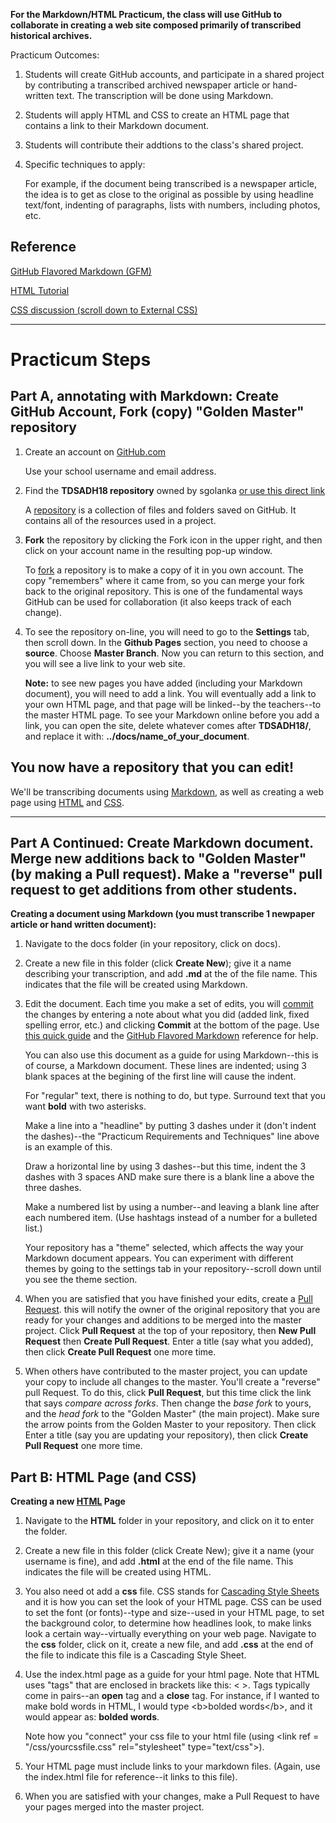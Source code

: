 **For the Markdown/HTML Practicum, the class will use GitHub to collaborate in creating a web site composed primarily of transcribed historical archives.**

Practicum Outcomes:

1. Students will create GitHub accounts, and participate in a shared project by contributing a transcribed archived newspaper article or hand-written text. The transcription will be done using Markdown.

2. Students will apply HTML and CSS to create an HTML page that contains a link to their Markdown document.  

3. Students will contribute their addtions to the class's shared project.

4. Specific techniques to apply:

   For example, if the document being transcribed is a newspaper article, the idea is to get as close to the original as possible by using headline text/font, indenting of paragraphs, lists with numbers, including photos, etc. 


Reference
---

[GitHub Flavored Markdown (GFM)](https://github.github.com/gfm/)

[HTML Tutorial](https://www.w3schools.com/html/html_intro.asp)

[CSS discussion (scroll down to External CSS)](https://www.w3schools.com/html/html_css.asp)


   ---
   
Practicum Steps
===

Part A, annotating with Markdown: Create GitHub Account, Fork (copy) "Golden Master" repository
---

1. Create an account on [GitHub.com](https://github.com/)

   Use your school username and email address.
   
2. Find the **TDSADH18 repository** owned by sgolanka [or use this direct link](https://github.com/sgolanka/TDSADH18)

   A [repository](https://help.github.com/articles/github-glossary/#repository) is a collection of files and folders saved on GitHub. It contains all of the resources used in a project.
   
3. **Fork** the repository by clicking the Fork icon in the upper right, and then click on your account name in the resulting pop-up window.

   To [fork](https://help.github.com/articles/github-glossary/#fork) a repository is to make a copy of it in you own account. The copy "remembers" where it came from, so you can merge your fork back to the original repository. This is one of the fundamental ways GitHub can be used for collaboration (it also keeps track of each change).
   
4. To see the repository on-line, you will need to go to the **Settings** tab, then scroll down.  In the **Github Pages** section, you need to choose a **source**.  Choose **Master Branch**.  Now you can return to this section, and you will see a live link to your web site.

   **Note:** to see new pages you have added (including your Markdown document), you will need to add a link.  You will eventually add a link to your own HTML page, and that page will be linked--by the teachers--to the master HTML page.  To see your Markdown online before you add a link, you can open the site, delete whatever comes after **TDSADH18/**, and replace it with: **../docs/name_of_your_document**.
   
You now have a repository that you can edit!
---

We'll be transcribing documents using [Markdown](https://help.github.com/articles/github-glossary/#markdown), as well as creating a web page using [HTML](https://en.wikipedia.org/wiki/HTML) and [CSS](https://en.wikipedia.org/wiki/Cascading_Style_Sheets).

   ---

Part A Continued: Create Markdown document.  Merge new additions back to "Golden Master" (by making a Pull request).  Make a "reverse" pull request to get additions from other students.
---

**Creating a document using Markdown (you must transcribe 1 newpaper article or hand written document):**

1. Navigate to the docs folder (in your repository, click on docs).

2. Create a new file in this folder (click **Create New**); give it a name describing your transcription, and add **.md** at the of the file name. This indicates that the file will be created using Markdown.

3. Edit the document.  Each time you make a set of edits, you will [commit](https://help.github.com/articles/github-glossary/#commit) the changes by entering a note about what you did (added link, fixed spelling error, etc.) and clicking **Commit** at the bottom of the page. Use [this quick guide](https://docs.google.com/document/d/1UAGXEyo_Yx6PSOJQR3r9mea1lI43aIdbhqFKpQI8U5E/edit?usp=sharing) and the [GitHub Flavored Markdown](https://github.github.com/gfm/) reference for help.

   You can also use this document as a guide for using Markdown--this is of course, a Markdown document. These lines are indented; using 3 blank spaces at the begining of the first line will cause the indent.  
   
   For "regular" text, there is nothing to do, but type.  Surround text that you want **bold** with two asterisks.
   
   Make a line into a "headline" by putting 3 dashes under it (don't indent the dashes)--the "Practicum Requirements and Techniques" line above is an example of this.
   
   Draw a horizontal line by using 3 dashes--but this time, indent the 3 dashes with 3 spaces AND make sure there is a blank line a above the three dashes.
   
   Make a numbered list by using a number--and leaving a blank line after each numbered item. (Use hashtags instead of a number for a bulleted list.)
   
   Your repository has a "theme" selected, which affects the way your Markdown document appears.  You can experiment with different themes by going to the settings tab in your repository--scroll down until you see the theme section.
   
4. When you are satisfied that you have finished your edits, create a [Pull Request](https://help.github.com/articles/github-glossary/#pull-request).  this will notify the owner of the original repository that you are ready for your changes and additions to be merged into the master project.  Click **Pull Request** at the top of your repository, then **New Pull Request** then **Create Pull Request**.  Enter a title (say what you added), then click **Create Pull Request** one more time.

5. When others have contributed to the master project, you can update your copy to include all changes to the master. You'll create a "reverse" pull Request.  To do this, click **Pull Request**, but this time click the link that says *compare across forks*. Then change the *base fork* to yours, and the *head fork* to the "Golden Master" (the main project). Make sure the arrow points from the Golden Master to your repository.  Then click Enter a title (say you are updating your repository), then click **Create Pull Request** one more time.

Part B: HTML Page (and CSS)
---

**Creating a new [HTML](https://help.github.com/articles/github-glossary/#markdown) Page**

1. Navigate to the **HTML** folder in your repository, and click on it to enter the folder.

2. Create a new file in this folder (click Create New); give it a name (your username is fine), and add **.html** at the end of the file name. This indicates the file will be created using HTML.

3. You also need ot add a **css** file.  CSS stands for [Cascading Style Sheets](https://en.wikipedia.org/wiki/Cascading_Style_Sheets) and it is how you can set the look of your HTML page. CSS can be used to set the font (or fonts)--type and size--used in your HTML page, to set the background color, to determine how headlines look, to make links look a certain way--virtually everything on your web page.
   Navigate to the **css** folder, click on it, create a new file, and add **.css** at the end of the file to indicate this file is a Cascading Style Sheet.

4. Use the index.html page as a guide for your html page.  Note that HTML uses "tags" that are enclosed in brackets like this: < >. Tags typically come in pairs--an **open** tag and a **close** tag.  For instance, if I wanted to make bold words in HTML, I would type \<b>bolded words\</b>, and it would appear as: **bolded words**.
   
   Note how you "connect" your css file to your html file (using \<link ref = "/css/yourcssfile.css" rel="stylesheet" type="text/css"\>).

5. Your HTML page must include links to your markdown files. (Again, use the index.html file for reference--it links to this file).

6. When you are satisfied with your changes, make a Pull Request to have your pages merged into the master project.




